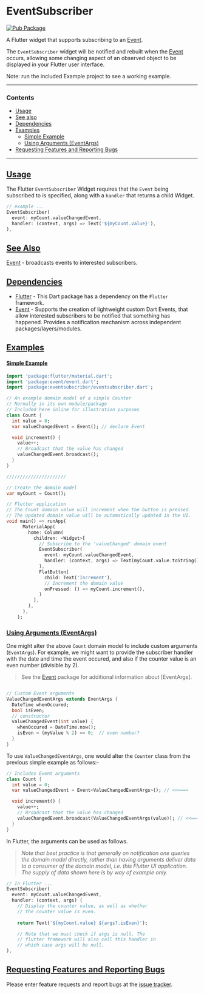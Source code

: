 # EventSubscriber

[![Pub Package](https://img.shields.io/pub/v/eventsubscriber.svg?style=flat-square)](https://pub.dev/packages/eventsubscriber)

A Flutter widget that supports subscribing to an [Event].

 The `EventSubscriber` widget will be notified and rebuilt when the [Event] occurs, allowing some changing aspect of an observed object to be displayed in your Flutter user interface.

 Note: run the included Example project to see a working example.

---

### Contents
- [Usage](#usage)
- [See also](#seealso)
- [Dependencies](#dependencies)
- [Examples](#example)
  - [Simple Example](#simple-example)
  - [Using Arguments (EventArgs)](#using-arguments)
- [Requesting Features and Reporting Bugs](#features-and-bugs)

---

 ## [Usage](#usage)

 The Flutter `EventSubscriber` Widget requires that the `Event` being subscribed to is specified, along with a `handler` that returns a child Widget.

```dart
// example ...
EventSubscriber(
  event: myCount.valueChangedEvent,
  handler: (context, args) => Text('${myCount.value}'),
),
```

## [See Also](#seealso)

[Event] - broadcasts events to interested subscribers.

## [Dependencies](#dependencies)

- [Flutter][flutter] - This Dart package has a dependency on the `Flutter` framework.
- [Event] - Supports the creation of lightweight custom Dart Events, that allow interested subscribers to be notified that something has happened. Provides a notification mechanism across independent packages/layers/modules.

## [Examples](#examples)

#### [Simple Example](#simple-example)

```dart
import 'package:flutter/material.dart';
import 'package:event/event.dart';
import 'package:eventsubscriber/eventsubscriber.dart';

// An example domain model of a simple Counter
// Normally in its own module/package
// Included here inline for illustration purposes
class Count {
  int value = 0;
  var valueChangedEvent = Event(); // declare Event

  void increment() {
    value++;
    // Broadcast that the value has changed
    valueChangedEvent.broadcast();
  }
}

//////////////////////

// Create the domain model
var myCount = Count();

// Flutter application
// The Count domain value will increment when the button is pressed.
// The updated domain value will be automatically updated in the UI.
void main() => runApp(
      MaterialApp(
        home: Column(
          children: <Widget>[
            // Subscribe to the 'valueChanged' domain event
            EventSubscriber(
              event: myCount.valueChangedEvent,
              handler: (context, args) => Text(myCount.value.toString()),
            ),
            FlatButton(
              child: Text('Increment'),
              // Increment the domain value
              onPressed: () => myCount.increment(),
            )
          ],
        ),
      ),
    );

```

### [Using Arguments (EventArgs)](#using-arguments)

One might alter the above `Count` domain model to include custom arguments (`EventArgs`). For example, we might want to provide the subscriber handler with the date and time the event occured, and also if the counter value is an even number (divisible by 2).

> See the [Event] package for additional information about [EventArgs].

```dart

// Custom Event arguments
ValueChangedEventArgs extends EventArgs {
  DateTime whenOccured;
  bool isEven;
  // constructor
  valueChangedEvent(int value) {
    whenOccured = DateTime.now();
    isEven = (myValue % 2) == 0;  // even number?
  }
}

```
To use `ValueChangedEventArgs`, one would alter the `Counter` class from the previous simple example as follows:-

```dart
// Includes Event arguments
class Count {
  int value = 0;
  var valueChangedEvent = Event<ValueChangedEventArgs>(); // <<====

  void increment() {
    value++;
    // Broadcast that the value has changed
    valueChangedEvent.broadcast(ValueChangedEventArgs(value)); // <<====
  }
}
```

In Flutter, the arguments can be used as follows.

> _Note that best practice is that generally on notification one queries the domain model directly, rather than having arguments deliver data to a consumer of the domain model, i.e. this Flutter UI application. The supply of data shown here is by way of example only._

```dart
// In Flutter ...
EventSubscriber(
  event: myCount.valueChangedEvent,
  handler: (context, args) {
    // Display the counter value, as well as whether
    // the counter value is even.
    
    return Text('${myCount.value} ${args?.isEven}');

    // Note that we must check if args is null. The
    // flutter framework will also call this handler in
    // which case args will be null.
),
```

## [Requesting Features and Reporting Bugs](#Features-and-bugs)

Please enter feature requests and report bugs at the [issue tracker][tracker].

[tracker]: https://github.com/aryehof/dart-eventsubscriber/issues
[eventnotifier]: https://pub.dev/packages/eventnotifier
[flutter]: https://flutter.dev/
[event]: https://pub.dev/packages/event
